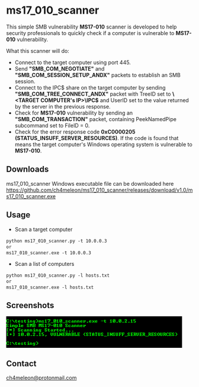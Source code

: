 # ms17_010_scanner

This simple SMB vulnerability __MS17-010__ scanner is developed to help security professionals to quickly check if a computer is vulnerable
to __MS17-010__ vulnerability.

What this scanner will do:
* Connect to the target computer using port 445.
* Send __"SMB_COM_NEGOTIATE"__ and __"SMB_COM_SESSION_SETUP_ANDX"__ packets to establish an SMB session.
* Connect to the IPC$ share on the target computer by sending __"SMB_COM_TREE_CONNECT_ANDX"__ packet with TreeID set
to __\\<TARGET COMPUTER's IP>\IPC$__ and UserID set to the value returned by the server in the previous response.
* Check for __MS17-010__ vulnerability by sending an __"SMB_COM_TRANSACTION"__ packet, containing PeekNamedPipe subcommand set to FileID = 0.
* Check for the error response code __0xC0000205 (STATUS_INSUFF_SERVER_RESOURCES)__. If the code is found that means the target computer's Windows operating system is vulnerable to __MS17-010__.

## Downloads
ms17_010_scanner Windows executable file can be downloaded here
https://github.com/ch4meleon/ms17_010_scanner/releases/download/v1.0/ms17_010_scanner.exe

## Usage
* Scan a target computer
```
python ms17_010_scanner.py -t 10.0.0.3
or
ms17_010_scanner.exe -t 10.0.0.3
```

* Scan a list of computers
```
python ms17_010_scanner.py -l hosts.txt
or
ms17_010_scanner.exe -l hosts.txt
```

## Screenshots
<img align="center" src="./1.PNG" alt="Screenshot #1" />

## Contact
ch4meleon@protonmail.com
